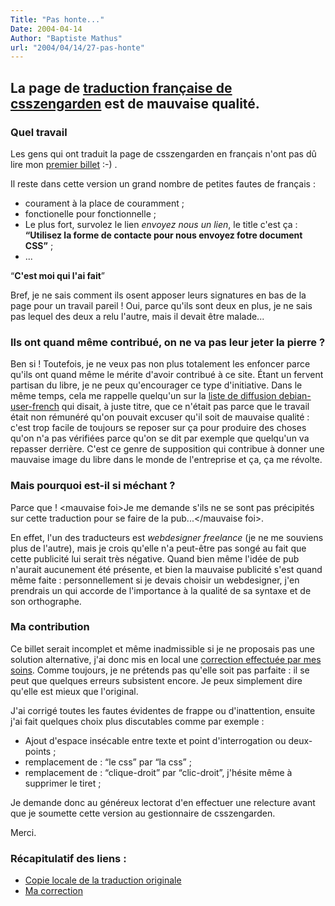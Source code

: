 ```yaml
---
Title: "Pas honte..."
Date: 2004-04-14
Author: "Baptiste Mathus"
url: "2004/04/14/27-pas-honte"
---
```


La page de [traduction française de csszengarden](http://www.csszengarden.com/tr/francais/index.php) est de mauvaise qualité.
----------------

### Quel travail

Les gens qui ont traduit la page de csszengarden en français n'ont pas
dû lire mon [premier
billet](http://www.batmat.net/blog/2004/03/13/1-SauvonsLorthographe) :-)
.

Il reste dans cette version un grand nombre de petites fautes de
français :

-   courament à la place de couramment ;
-   fonctionelle pour fonctionnelle ;
-   Le plus fort, survolez le lien *envoyez nous un lien*, le title
    c'est ça : **“Utilisez la forme de contacte pour nous envoyez fotre
    document CSS”** ;
-   ...

“**C'est moi qui l'ai fait**”

Bref, je ne sais comment ils osent apposer leurs signatures en bas de la
page pour un travail pareil ! Oui, parce qu'ils sont deux en plus, je ne
sais pas lequel des deux a relu l'autre, mais il devait être malade...

### Ils ont quand même contribué, on ne va pas leur jeter la pierre ?

Ben si ! Toutefois, je ne veux pas non plus totalement les enfoncer
parce qu'ils ont quand même le mérite d'avoir contribué à ce site. Étant
un fervent partisan du libre, je ne peux qu'encourager ce type
d'initiative. Dans le même temps, cela me rappelle quelqu'un sur la
[liste de diffusion
debian-user-french](http://lists.debian.org/debian-user-french/) qui
disait, à juste titre, que ce n'était pas parce que le travail était non
rémunéré qu'on pouvait excuser qu'il soit de mauvaise qualité : c'est
trop facile de toujours se reposer sur ça pour produire des choses qu'on
n'a pas vérifiées parce qu'on se dit par exemple que quelqu'un va
repasser derrière. C'est ce genre de supposition qui contribue à donner
une mauvaise image du libre dans le monde de l'entreprise et ça, ça me
révolte.

### Mais pourquoi est-il si méchant ?

Parce que ! \<mauvaise foi\>Je me demande s'ils ne se sont pas
précipités sur cette traduction pour se faire de la pub...\</mauvaise
foi\>.

En effet, l'un des traducteurs est *webdesigner freelance* (je ne me
souviens plus de l'autre), mais je crois qu'elle n'a peut-être pas songé
au fait que cette publicité lui serait très négative. Quand bien même
l'idée de pub n'aurait aucunement été présente, et bien la mauvaise
publicité s'est quand même faite : personnellement si je devais choisir
un webdesigner, j'en prendrais un qui accorde de l'importance à la
qualité de sa syntaxe et de son orthographe.

### Ma contribution

Ce billet serait incomplet et même inadmissible si je ne proposais pas
une solution alternative, j'ai donc mis en local une [correction
effectuée par mes soins](/csszengarden/). Comme toujours, je ne prétends
pas qu'elle soit pas parfaite : il se peut que quelques erreurs
subsistent encore. Je peux simplement dire qu'elle est mieux que
l'original.

J'ai corrigé toutes les fautes évidentes de frappe ou d'inattention,
ensuite j'ai fait quelques choix plus discutables comme par exemple :

-   Ajout d'espace insécable entre texte et point d'interrogation ou
    deux-points ;
-   remplacement de : “le css” par “la css” ;
-   remplacement de : “clique-droit” par “clic-droit”, j'hésite même à
    supprimer le tiret ;

Je demande donc au généreux lectorat d'en effectuer une relecture avant
que je soumette cette version au gestionnaire de csszengarden.

Merci.

### Récapitulatif des liens :

-   [Copie locale de la traduction
    originale](/csszengarden/index_original.html)
-   [Ma correction](/csszengarden/)

